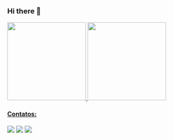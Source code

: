 ### Hi there 👋

<!--
**arrudax/arrudax** is a ✨ _special_ ✨ repository because its `README.md` (this file) appears on your GitHub profile.

Here are some ideas to get you started:

- 🔭 I’m currently working on ...
- 🌱 I’m currently learning ...
- 👯 I’m looking to collaborate on ...
- 🤔 I’m looking for help with ...
- 💬 Ask me about ...
- 📫 How to reach me: ...
- 😄 Pronouns: ...
- ⚡ Fun fact: ...
-->
<div>
<a href="https://github.com/arrudax">
<img height="180em" src="https://github-readme-stats.vercel.app/api/top-langs/?username=arrudax&layout=compact&langs_count=7&theme=dracula"/>
<img height="180em" src="https://github-readme-stats.vercel.app/api?username=arrudax&show_icons=true&theme=dracula&include_all_commits=true&count_private=true"/>
</div>

<h4>Contatos:</h4>
<div>
<a href="https://instagram.com/otonytattoo" target="_blank"><img src="https://img.shields.io/badge/-Instagram-%23E4405F?style=for-the-badge&logo=instagram&logoColor=white" /></a>
<a href = "mailto:marcoantonioarrudadasilva@gmail.com" target="_blank"><img src="https://img.shields.io/badge/Gmail-D14836?style=for-the-badge&logo=gmail&logoColor=white" /></a>
<a href="https://www.linkedin.com/in/arrudax" target="_blank"><img src="https://img.shields.io/badge/-LinkedIn-%230077B5?style=for-the-badge&logo=linkedin&logoColor=white"/></a>   
</div>


